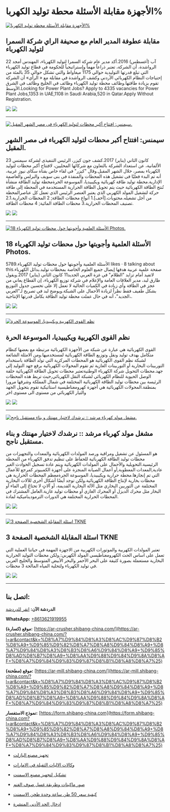 # الأجهزة مقابلة الأسئلة محطة توليد الكهربا%

<a href="https://swt.shibang-china.com/?l=ar&img&k=%D8%A7%D9%84%D8%A3%D8%AC%D9%87%D8%B2%D8%A9+%D9%85%D9%82%D8%A7%D8%A8%D9%84%D8%A9+%D8%A7%D9%84%D8%A3%D8%B3%D8%A6%D9%84%D8%A9+%D9%85%D8%AD%D8%B7%D8%A9+%D8%AA%D9%88%D9%84%D9%8A%D8%AF+%D8%A7%D9%84%D9%83%D9%87%D8%B1%D8%A8%D8%A7%25" target="_blank">![الأجهزة مقابلة الأسئلة محطة توليد الكهربا%](http://static.shibang-china.com/all-800x300/106.jpg)</a>

## مقابلة عطوفة المدير العام مع صحيفة الراي شركة السمرا لتوليد الكهرباء
22 آب (أغسطس) 2016.أكد مدير عام شركة السمرا لتوليد الكهرباء، المهندس أمجد الرواشدة، أن الشركة، تعتبر ذراعاً مهماً وإستراتيجياً للحكومة في قطاع توليد الكهرباء التي تبلغ قدرتها التوليدية حوالي 1175 ميغاواط والتي تشكل حوالي 35 بالمئة من إحتياجات النظام الكهربائي الأردني وكشف الرواشدة في مقابلة مع « الرأي» أن الشركة تقوم بزيادة طاقتها.وظائف محطة توليد الكهرباء وظائف في الخليج وظائف في الشرق الأوسط.Looking for Power Plant Jobs? Apply to 4335 vacancies for Power Plant Jobs,1353 in UAE,1108 in Saudi Arabia,520 in Qatar.Apply Without Registration.


<a href="https://whatsapp.shibangsoft.com/WhatsApp.php" target="_blank" title="WhatsApp">![](http://static.shibang-china.com/icon/whatsapp.png)</a> <a href="https://swt.shibang-china.com/?l=ar&icon&k=%D8%A7%D9%84%D8%A3%D8%AC%D9%87%D8%B2%D8%A9+%D9%85%D9%82%D8%A7%D8%A8%D9%84%D8%A9+%D8%A7%D9%84%D8%A3%D8%B3%D8%A6%D9%84%D8%A9+%D9%85%D8%AD%D8%B7%D8%A9+%D8%AA%D9%88%D9%84%D9%8A%D8%AF+%D8%A7%D9%84%D9%83%D9%87%D8%B1%D8%A8%D8%A7%25" target="_blank">![](http://static.shibang-china.com/icon/chat-ar.png)</a>

---

<a href="https://swt.shibang-china.com/?l=ar&img&k=%D8%A7%D9%84%D8%A3%D8%AC%D9%87%D8%B2%D8%A9+%D9%85%D9%82%D8%A7%D8%A8%D9%84%D8%A9+%D8%A7%D9%84%D8%A3%D8%B3%D8%A6%D9%84%D8%A9+%D9%85%D8%AD%D8%B7%D8%A9+%D8%AA%D9%88%D9%84%D9%8A%D8%AF+%D8%A7%D9%84%D9%83%D9%87%D8%B1%D8%A8%D8%A7%25" target="_blank">![سيمنس: افتتاح أكبر محطات لتوليد الكهرباء فى مصر الشهر المقبل.](http://static.shibang-china.com/all-800x300/702.jpg)</a>

## سيمنس: افتتاح أكبر محطات لتوليد الكهرباء فى مصر الشهر المقبل.
23 كانون الثاني (يناير) 2017.كشف جون كيزر، الرئيس التنفيذى لشركة سيمنس الألمانية، عن استعداد الشركة بالتعاون مع شركائها المحليين، لافتتاح أكبر محطات لتوليد الكهرباء بمصر، خلال الشهر المقبل.وقال &quot;كيزر&quot; فى لقاء خاص بقناة سكاى نيوز عربية، أنه تم البدء فعليًا فى تشغيل هذه المحطات والمنفذة فى بنى سويف والبرلس والعاصمة الإدارية.محطة توليد طاقة كهربائية ويكيبيديا، الموسوعة الحرةمحطة توليد الطاقة منشأة تُنتج الطاقة الكهربائية حيث يتم تحويل الطاقة الحرارية المستخدمة في المحطة إلى طاقة حركة لتشغيل المولد الكهربي الذي يعتبر العنصر الرئيس الذي تعمل كل عناصرالمحطة من أجل تشغيله.محتويات.[أخف].1 أنواع محطات الطاقة; 2 المحطات الحرارية.2.1 تصنيف المحطات الحرارية.3 محطات الطاقة المائية; 4 محطات الطاقة.


<a href="https://whatsapp.shibangsoft.com/WhatsApp.php" target="_blank" title="WhatsApp">![](http://static.shibang-china.com/icon/whatsapp.png)</a> <a href="https://swt.shibang-china.com/?l=ar&icon&k=%D8%A7%D9%84%D8%A3%D8%AC%D9%87%D8%B2%D8%A9+%D9%85%D9%82%D8%A7%D8%A8%D9%84%D8%A9+%D8%A7%D9%84%D8%A3%D8%B3%D8%A6%D9%84%D8%A9+%D9%85%D8%AD%D8%B7%D8%A9+%D8%AA%D9%88%D9%84%D9%8A%D8%AF+%D8%A7%D9%84%D9%83%D9%87%D8%B1%D8%A8%D8%A7%25" target="_blank">![](http://static.shibang-china.com/icon/chat-ar.png)</a>

---

<a href="https://swt.shibang-china.com/?l=ar&img&k=%D8%A7%D9%84%D8%A3%D8%AC%D9%87%D8%B2%D8%A9+%D9%85%D9%82%D8%A7%D8%A8%D9%84%D8%A9+%D8%A7%D9%84%D8%A3%D8%B3%D8%A6%D9%84%D8%A9+%D9%85%D8%AD%D8%B7%D8%A9+%D8%AA%D9%88%D9%84%D9%8A%D8%AF+%D8%A7%D9%84%D9%83%D9%87%D8%B1%D8%A8%D8%A7%25" target="_blank">![الأسئلة العلمية وأجوبتها حول محطات توليد الكهرباء 18 Photos.](http://static.shibang-china.com/all-800x300/1356.jpg)</a>

## الأسئلة العلمية وأجوبتها حول محطات توليد الكهرباء 18 Photos.
الأسئلة العلمية وأجوبتها حول محطات توليد الكهرباء.5789 likes · 8 talking about this.صفحة علمية عربية هدفها إيصال جميع العلوم الخاصة بمحطات توليد.بدائل الكهرباء لاتفيد أمام تزايد &quot;الظلام&quot; في غزة العربي الجديد11 كانون الثاني (يناير) 2017.ويقول طارق لبد، مدير العلاقات العامة والإعلام في شركة توزيع الكهرباء، إن القطاع يعاني من عجز في الطاقة وأي زيادة في الكميات الحالية لا تعمل إلا على تحسين جدول التوزيع بشكل طفيف فقط نظراً لزيادة الأحمال على الشبكة.ويوضح لبد في تصريح لـ&quot;العربي الجديد&quot;، أنه في حال عملت محطة توليد الطاقة بكامل قدرتها الإنتاجية،.


<a href="https://whatsapp.shibangsoft.com/WhatsApp.php" target="_blank" title="WhatsApp">![](http://static.shibang-china.com/icon/whatsapp.png)</a> <a href="https://swt.shibang-china.com/?l=ar&icon&k=%D8%A7%D9%84%D8%A3%D8%AC%D9%87%D8%B2%D8%A9+%D9%85%D9%82%D8%A7%D8%A8%D9%84%D8%A9+%D8%A7%D9%84%D8%A3%D8%B3%D8%A6%D9%84%D8%A9+%D9%85%D8%AD%D8%B7%D8%A9+%D8%AA%D9%88%D9%84%D9%8A%D8%AF+%D8%A7%D9%84%D9%83%D9%87%D8%B1%D8%A8%D8%A7%25" target="_blank">![](http://static.shibang-china.com/icon/chat-ar.png)</a>

---

<a href="https://swt.shibang-china.com/?l=ar&img&k=%D8%A7%D9%84%D8%A3%D8%AC%D9%87%D8%B2%D8%A9+%D9%85%D9%82%D8%A7%D8%A8%D9%84%D8%A9+%D8%A7%D9%84%D8%A3%D8%B3%D8%A6%D9%84%D8%A9+%D9%85%D8%AD%D8%B7%D8%A9+%D8%AA%D9%88%D9%84%D9%8A%D8%AF+%D8%A7%D9%84%D9%83%D9%87%D8%B1%D8%A8%D8%A7%25" target="_blank">![نظم القوى الكهربية ويكيبيديا، الموسوعة الحرة](http://static.shibang-china.com/all-800x300/1294.jpg)</a>

## نظم القوى الكهربية ويكيبيديا، الموسوعة الحرة
القوى الكهربائية هي عبارة عن شبكة من الأجهزة الكهربائية مرتبطة مع بعضها كنظام متكامل بهدف توليد ونقل وتوزيع الطاقة الكهربائية لمستخدميها.ومن الامثلة الشائعة لشبكة نظم القوى الكهربائية هو المحطات المركزية التي تولد الطاقة باستخدام التوربينات البخارية أو التوربينات الغازية ثم تقوم المحولات الكهربائية برفع جهد التوليد إلى جهد.محطات التحويل شركة الكهرباء الوطنيةتعتبر محطات تحويل الطاقة الكهربائية حلقة الوصل الحيوية للنظام الكهربائي لشبكة النقل الكهربائي,حيث تربط هذه المحطات الرئيسة بين محطات توليد الطاقة الكهربائية المختلفة في شمال المملكة وشرقها مرورا بمنطقة.المحولات الكهربائية هي أجهزة كهرومغناطيسية استاتيكية تقوم بتحويل الجهد والتيار الكهربائي من مستوى الى مستوى اخر


<a href="https://whatsapp.shibangsoft.com/WhatsApp.php" target="_blank" title="WhatsApp">![](http://static.shibang-china.com/icon/whatsapp.png)</a> <a href="https://swt.shibang-china.com/?l=ar&icon&k=%D8%A7%D9%84%D8%A3%D8%AC%D9%87%D8%B2%D8%A9+%D9%85%D9%82%D8%A7%D8%A8%D9%84%D8%A9+%D8%A7%D9%84%D8%A3%D8%B3%D8%A6%D9%84%D8%A9+%D9%85%D8%AD%D8%B7%D8%A9+%D8%AA%D9%88%D9%84%D9%8A%D8%AF+%D8%A7%D9%84%D9%83%D9%87%D8%B1%D8%A8%D8%A7%25" target="_blank">![](http://static.shibang-china.com/icon/chat-ar.png)</a>

---

<a href="https://swt.shibang-china.com/?l=ar&img&k=%D8%A7%D9%84%D8%A3%D8%AC%D9%87%D8%B2%D8%A9+%D9%85%D9%82%D8%A7%D8%A8%D9%84%D8%A9+%D8%A7%D9%84%D8%A3%D8%B3%D8%A6%D9%84%D8%A9+%D9%85%D8%AD%D8%B7%D8%A9+%D8%AA%D9%88%D9%84%D9%8A%D8%AF+%D8%A7%D9%84%D9%83%D9%87%D8%B1%D8%A8%D8%A7%25" target="_blank">![مشغل مولد كهرباء مرشد :: نرشدك لاختيار مهنتك و بناء مستقبل ناجح.](http://static.shibang-china.com/all-800x300/1491.jpg)</a>

## مشغل مولد كهرباء مرشد :: نرشدك لاختيار مهنتك و بناء مستقبل ناجح.
هو المسئول عن تشغيل ومراقبة ورصد المولدات الكهربائية والمعدات والتجهيزات من محطات توليد الطاقة الكهربائية للحفاظ على تنظيم تدفق الكهرباء من المحطة الرئيسية.التحويلية والأحمال على المولدات الكهربائية ويتم عادة تسجيل الحوادث الغير عادية,المعدات المعطوبة,أو أعمال الصيانة المنجزة على أجهزة الكمبيوتر كمرجع للأعمال التي تم إنجازها.محطة حرارية ويكيبيديا، الموسوعة الحرةمعظم المحطات الحرارية هي محطات بخارية لإنتاج الطاقة الكهربائية.ولكن توجد أيضًا أشكال أخرى للآلات البخارية المختلفة عن التوربين البخاري مثل الآلة البخارية القديمة، أو آلاتٍ لا تحتاجُ إلى الماء أو البخار مثل محرك الديزل أو المحرك الغازي أو محطات توليد غازية.العامل المشترك في المحطات الحرارية المختلفة هي الدورات الترموديناميكية لمادة.


<a href="https://whatsapp.shibangsoft.com/WhatsApp.php" target="_blank" title="WhatsApp">![](http://static.shibang-china.com/icon/whatsapp.png)</a> <a href="https://swt.shibang-china.com/?l=ar&icon&k=%D8%A7%D9%84%D8%A3%D8%AC%D9%87%D8%B2%D8%A9+%D9%85%D9%82%D8%A7%D8%A8%D9%84%D8%A9+%D8%A7%D9%84%D8%A3%D8%B3%D8%A6%D9%84%D8%A9+%D9%85%D8%AD%D8%B7%D8%A9+%D8%AA%D9%88%D9%84%D9%8A%D8%AF+%D8%A7%D9%84%D9%83%D9%87%D8%B1%D8%A8%D8%A7%25" target="_blank">![](http://static.shibang-china.com/icon/chat-ar.png)</a>

---

<a href="https://swt.shibang-china.com/?l=ar&img&k=%D8%A7%D9%84%D8%A3%D8%AC%D9%87%D8%B2%D8%A9+%D9%85%D9%82%D8%A7%D8%A8%D9%84%D8%A9+%D8%A7%D9%84%D8%A3%D8%B3%D8%A6%D9%84%D8%A9+%D9%85%D8%AD%D8%B7%D8%A9+%D8%AA%D9%88%D9%84%D9%8A%D8%AF+%D8%A7%D9%84%D9%83%D9%87%D8%B1%D8%A8%D8%A7%25" target="_blank">![اسئلة المقابلة الشخصية الصفحة 3 TKNE](http://static.shibang-china.com/all-800x300/694.jpg)</a>

## اسئلة المقابلة الشخصية الصفحة 3 TKNE
تعتبر المولدات الكهربية والموتورات الكهربية من الاجهزة المهمة في حياتنا العملية التي تعمل على اساس الحث الكهرومغناطيسي المولد الكهربي:.ولكن محطات التوليد الحرارية البخارية مستعملة بصورة كثيفة على البحر الأحمر والبحر الأبيض المتوسط والخليج العربي في توليد الكهرباء ولتحلية المياه المالحة 3 محطات.

<a href="https://whatsapp.shibangsoft.com/WhatsApp.php" target="_blank" title="WhatsApp">![](http://static.shibang-china.com/icon/whatsapp.png)</a> <a href="https://swt.shibang-china.com/?l=ar&icon&k=%D8%A7%D9%84%D8%A3%D8%AC%D9%87%D8%B2%D8%A9+%D9%85%D9%82%D8%A7%D8%A8%D9%84%D8%A9+%D8%A7%D9%84%D8%A3%D8%B3%D8%A6%D9%84%D8%A9+%D9%85%D8%AD%D8%B7%D8%A9+%D8%AA%D9%88%D9%84%D9%8A%D8%AF+%D8%A7%D9%84%D9%83%D9%87%D8%B1%D8%A8%D8%A7%25" target="_blank">![](http://static.shibang-china.com/icon/chat-ar.png)</a>

---
## اتصل بنا:

**الدردشة الآن:** [انقر للدردشة](https://swt.shibang-china.com?l=ar&contact&k=%D8%A7%D9%84%D8%A3%D8%AC%D9%87%D8%B2%D8%A9+%D9%85%D9%82%D8%A7%D8%A8%D9%84%D8%A9+%D8%A7%D9%84%D8%A3%D8%B3%D8%A6%D9%84%D8%A9+%D9%85%D8%AD%D8%B7%D8%A9+%D8%AA%D9%88%D9%84%D9%8A%D8%AF+%D8%A7%D9%84%D9%83%D9%87%D8%B1%D8%A8%D8%A7%25)

**WhatsApp:**  [+8613621919955](https://whatsapp.shibangsoft.com/WhatsApp.php)

**موقع (كسارة):** [https://ar-crusher.shibang-china.com/](https://ar-crusher.shibang-china.com/?l=ar&contact&k=%D8%A7%D9%84%D8%A3%D8%AC%D9%87%D8%B2%D8%A9+%D9%85%D9%82%D8%A7%D8%A8%D9%84%D8%A9+%D8%A7%D9%84%D8%A3%D8%B3%D8%A6%D9%84%D8%A9+%D9%85%D8%AD%D8%B7%D8%A9+%D8%AA%D9%88%D9%84%D9%8A%D8%AF+%D8%A7%D9%84%D9%83%D9%87%D8%B1%D8%A8%D8%A7%25)

**موقع (مطحنة):** [https://ar-mill.shibang-china.com/](https://ar-mill.shibang-china.com/?l=ar&contact&k=%D8%A7%D9%84%D8%A3%D8%AC%D9%87%D8%B2%D8%A9+%D9%85%D9%82%D8%A7%D8%A8%D9%84%D8%A9+%D8%A7%D9%84%D8%A3%D8%B3%D8%A6%D9%84%D8%A9+%D9%85%D8%AD%D8%B7%D8%A9+%D8%AA%D9%88%D9%84%D9%8A%D8%AF+%D8%A7%D9%84%D9%83%D9%87%D8%B1%D8%A8%D8%A7%25)

**نموذج الاستفسار:** [https://form.shibang-china.com](https://form.shibang-china.com?l=ar&contact&k=%D8%A7%D9%84%D8%A3%D8%AC%D9%87%D8%B2%D8%A9+%D9%85%D9%82%D8%A7%D8%A8%D9%84%D8%A9+%D8%A7%D9%84%D8%A3%D8%B3%D8%A6%D9%84%D8%A9+%D9%85%D8%AD%D8%B7%D8%A9+%D8%AA%D9%88%D9%84%D9%8A%D8%AF+%D8%A7%D9%84%D9%83%D9%87%D8%B1%D8%A8%D8%A7%25)

* [تجهيز مصنع البازلت](../21/%D8%AA%D8%AC%D9%87%D9%8A%D8%B2%20%D9%85%D8%B5%D9%86%D8%B9%20%D8%A7%D9%84%D8%A8%D8%A7%D8%B2%D9%84%D8%AA.md)

* [وكالات الاليات الثقيلة في الامارات](../22/%D9%88%D9%83%D8%A7%D9%84%D8%A7%D8%AA%20%D8%A7%D9%84%D8%A7%D9%84%D9%8A%D8%A7%D8%AA%20%D8%A7%D9%84%D8%AB%D9%82%D9%8A%D9%84%D8%A9%20%D9%81%D9%8A%20%D8%A7%D9%84%D8%A7%D9%85%D8%A7%D8%B1%D8%A7%D8%AA.md)

* [تشكيل لتجهيز مصنع الاسمنت](../24/%D8%AA%D8%B4%D9%83%D9%8A%D9%84%20%D9%84%D8%AA%D8%AC%D9%87%D9%8A%D8%B2%20%D9%85%D8%B5%D9%86%D8%B9%20%D8%A7%D9%84%D8%A7%D8%B3%D9%85%D9%86%D8%AA.md)

* [صور ماكينات وطريقة غسل صوف الغنم](../22/%D8%B5%D9%88%D8%B1%20%D9%85%D8%A7%D9%83%D9%8A%D9%86%D8%A7%D8%AA%20%D9%88%D8%B7%D8%B1%D9%8A%D9%82%D8%A9%20%D8%BA%D8%B3%D9%84%20%D8%B5%D9%88%D9%81%20%D8%A7%D9%84%D8%BA%D9%86%D9%85.md)

* [كيفية سعر 50 طن  ساعة وحدة طحن الاسمنت](../25/%D9%83%D9%8A%D9%81%D9%8A%D8%A9%20%D8%B3%D8%B9%D8%B1%2050%20%D8%B7%D9%86%20%20%D8%B3%D8%A7%D8%B9%D8%A9%20%D9%88%D8%AD%D8%AF%D8%A9%20%D8%B7%D8%AD%D9%86%20%D8%A7%D9%84%D8%A7%D8%B3%D9%85%D9%86%D8%AA.md)

* [إدخال الحد الأدنى المنشرة](../24/%D8%A5%D8%AF%D8%AE%D8%A7%D9%84%20%D8%A7%D9%84%D8%AD%D8%AF%20%D8%A7%D9%84%D8%A3%D8%AF%D9%86%D9%89%20%D8%A7%D9%84%D9%85%D9%86%D8%B4%D8%B1%D8%A9.md)